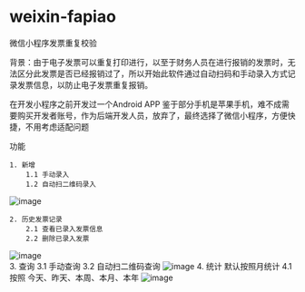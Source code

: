 # weixin-fapiao
微信小程序发票重复校验

背景：由于电子发票可以重复打印进行，以至于财务人员在进行报销的发票时，无法区分此发票是否已经报销过了，所以开始此软件通过自动扫码和手动录入方式记录发票信息，以防止电子发票重复报销。

在开发小程序之前开发过一个Android APP 鉴于部分手机是苹果手机，难不成需要购买开发者账号，作为后端开发人员，放弃了，最终选择了微信小程序，方便快捷，不用考虑适配问题


功能

    1. 新增
        1.1 手动录入
        1.2 自动扫二维码录入
![image](https://github.com/wangjie201701/weixin-fapiao/blob/master/images/add.jpg)
    
    2. 历史发票记录
        2.1 查看已录入发票信息
        2.2 删除已录入发票
![image](https://github.com/wangjie201701/weixin-fapiao/blob/master/images/history.jpg)    
    3. 查询
       3.1 手动查询
       3.2 自动扫二维码查询
![image](https://github.com/wangjie201701/weixin-fapiao/blob/master/images/query.jpg)
    4. 统计
       默认按照月统计
       4.1 按照 今天、昨天、本周、本月、本年
![image](https://github.com/wangjie201701/weixin-fapiao/blob/master/images/tongji.jpg) 
